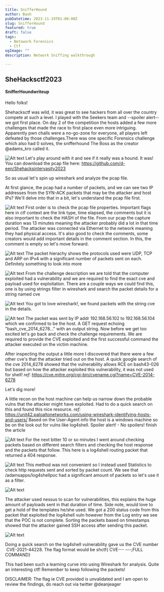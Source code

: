 ```yaml
---
title: SnifferHound
author: Bash
pubDatetime: 2023-11-19T01:00:00Z
slug: SnifferHound
featured: true
draft: false
tags:
  - Netowork Forensics
  - Ctf
ogImage: ""
description: Network Sniffing walkthrough

---
```

## SheHacksctf2023

#### SnifferHoundwriteup

Hello folks!

Shehacksctf was wild, it was great to see hackers from all over the country compete at such a level. I played with the Seekers team and --spoiler alert-- we got first place. On day 2 of the competition the hosts added a few more challenges that made the race to first place even more intriguing. Apparently pwn challs were a no-go-zone for everyone, all players left defeated by those challenges.There was one specific Forensics challenge which also had 0 solves, the snifferhound The Boss as the creator @adams_kro called it. 

![Alt text](/assets/image-8.png)
Let's play around with it and see if it really was a hound. It was!
You can download the pcap file here: https://github.com/d-een/Shehacksintervasity2023

So as usual let's spin up wireshark and analyze the pcap file. 

At first glance, the pcap had a number of packets, and we can see two IP addresses from the SYN-ACK packets that may be the attacker and host IPs?
We'll delve into that in a bit, let's understand the pcap file first.

![Alt text](/assets/image-9.png)
First order is to check the pcap file properties. Important flags here in ctf context are the link type, time elapsed, the comments but it is also important to check the HASH of the file. From our pcap the capture duration was 13 minutes meaning the attacker probably did a lot in that time period. The attacker was connected via Ethernet to the network meaning they had physical access. It's also good to check the comments, some creators would add important details in the comment section. In this, the comment is empty so let's move forward.

![Alt text](/assets/image-7.png)
The packet hierachy shows the protocols used were UDP, TCP and ARP on IPv4 with a significant number of packets sent on each. Definitely something to look into more

![Alt text](/assets/image-6.png)
From the challenge description we are told that the computer exploited had a vulnerability and we are required to find the exact cve and payload used for exploitation. There are a couple ways we could find this, one is by using strings filter in wireshark and search the packet details for a string named cve


![Alt text](/assets/image-5.png)
You got to love wireshark!, we found packets with the string cve in the details.

![Alt text](/assets/image-4.png)
The packet was sent by IP addr 192.168.56.102 to 192.168.56.104 which we confirmed to be the host. A GET request echoing "bash_cve_2014_6278..." with an output string. Now before we get too excited let's go back and check the challenge requirements. We are required to provide the CVE exploited and the first successful command the attacker executed on the victim machine. 

After inspecting the output a little more I discovered that there were a few other cve's that the attacker tried out on the host. A quick google search of the cve 2014_6278 showed that the vulnerability allows RCE on bash43-026 but based on how the attacker exploited this vulnerability, it was not used for shell!
_ref_: https://cve.mitre.org/cgi-bin/cvename.cgi?name=CVE-2014-6278

Let's dig more!

A little recon on the host machine can help us narrow down the probable vulns that the attacker might have exploited. Had to do a quick search on this and found this nice resource.
_ref:_ https://unit42.paloaltonetworks.com/using-wireshark-identifying-hosts-and-users/
Based on the User-Agent info the host is a windows machine so be on the look out for vulns like log4shell. Spoiler alert! - No spoilers! finish the article


![Alt text](/assets/image-3.png)
For the next bitter 10 or so minutes I went around checking packets based on different search filters and checking the host response and the packets that follow. This here is a log4shell routing packet that returned a 404 response.

![Alt text](/assets/image-2.png)
This method was not convenient so I instead used Statistics to check http requests sent and sorted by packet count. We see that /adamsapps/log4shellpoc had a significant amount of packets so let's use it as a filter.

![Alt text](/assets/image-1.png)

The attacker used nessus to scan for vulnerabilities, this explains the huge amount of payloads sent in that duration of time. Side note, would love to get a hold of the templates he/she used.
We got a 200 status code from this packet that exploited the log4shell vuln however from the Log entry we see that the POC is not complete. Sorting the packets based on timestamps showed that the attacker gained SSH access after sending this packet.


![Alt text](/assets/image.png)

Doing a quick search on the log4shell vulnerability gave us the CVE number  CVE-2021-44228. The flag format would be shctf{ CVE--- ---;FULL COMMAND}

This had been such a learning curve into using Wireshark for analysis. Quite an interesting ctf!
Remember to keep following the packets!

DISCLAIMER: The flag ie CVE provided is unvalidated and I am open to review the findings, do reach out via twitter @deanjeager